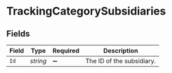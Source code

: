 # TrackingCategorySubsidiaries


## Fields

| Field                     | Type                      | Required                  | Description               |
| ------------------------- | ------------------------- | ------------------------- | ------------------------- |
| `Id`                      | *string*                  | :heavy_minus_sign:        | The ID of the subsidiary. |